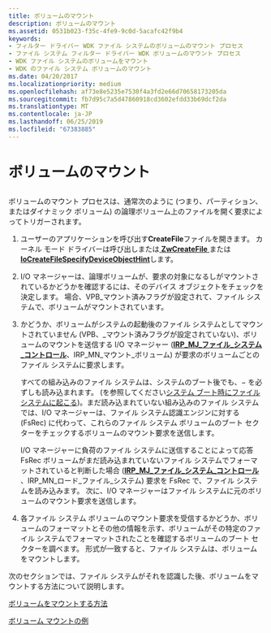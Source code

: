 ```yaml
---
title: ボリュームのマウント
description: ボリュームのマウント
ms.assetid: 0531b023-f35c-4fe9-9c0d-5acafc42f9b4
keywords:
- フィルター ドライバー WDK ファイル システムのボリュームのマウント プロセス
- ファイル システム フィルター ドライバー WDK ボリュームのマウント プロセス
- WDK ファイル システムのボリュームをマウント
- WDK のファイル システム ボリュームのマウント
ms.date: 04/20/2017
ms.localizationpriority: medium
ms.openlocfilehash: af73e8e5235e7530f4a3fd2e66d70658173205da
ms.sourcegitcommit: fb7d95c7a5d47860918cd3602efdd33b69dcf2da
ms.translationtype: MT
ms.contentlocale: ja-JP
ms.lasthandoff: 06/25/2019
ms.locfileid: "67383885"
---
```

# <a name="mounting-a-volume"></a>ボリュームのマウント


## <span id="ddk_mounting_a_volume_if"></span><span id="DDK_MOUNTING_A_VOLUME_IF"></span>


ボリュームのマウント プロセスは、通常次のように (つまり、パーティション、またはダイナミック ボリューム) の論理ボリューム上のファイルを開く要求によってトリガーされます。

1.  ユーザーのアプリケーションを呼び出す**CreateFile**ファイルを開きます。 カーネル モード ドライバーは呼び出しまたは[ **ZwCreateFile** ](https://docs.microsoft.com/windows-hardware/drivers/ddi/content/ntifs/nf-ntifs-ntcreatefile)または[ **IoCreateFileSpecifyDeviceObjectHint**](https://docs.microsoft.com/windows-hardware/drivers/ddi/content/ntddk/nf-ntddk-iocreatefilespecifydeviceobjecthint)します。

2.  I/O マネージャーは、論理ボリュームが、要求の対象になるしがマウントされているかどうかを確認するには、そのデバイス オブジェクトをチェックを決定します。 場合、VPB\_マウント済みフラグが設定されて、ファイル システムで、ボリュームがマウントされています。

3.  かどうか、ボリュームがシステムの起動後のファイル システムとしてマウントされていません (VPB、\_マウント済みフラグが設定されていない)、ボリュームのマウントを送信する I/O マネージャー ([**IRP\_MJ\_ファイル\_システム\_コントロール**](https://docs.microsoft.com/windows-hardware/drivers/ifs/irp-mj-file-system-control)、IRP\_MN\_マウント\_ボリューム) が要求のボリュームごとのファイル システムに要求します。

    すべての組み込みのファイル システムは、システムのブート後でも、− を必ずしも読み込まれます。 (を参照してください[システム ブート時にファイル システムに起こる](what-happens-to-file-systems-during-system-boot.md))。まだ読み込まれていない組み込みのファイル システムでは、I/O マネージャーは、ファイル システム認識エンジンに対する (FsRec) に代わって、これらのファイル システム ボリュームのブート セクターをチェックするボリュームのマウント要求を送信します。

    I/O マネージャーに負荷のファイル システムに送信することによって応答 FsRec ボリュームがまだ読み込まれていないファイル システムでフォーマットされていると判断した場合 ([**IRP\_MJ\_ファイル\_システム\_コントロール** ](https://docs.microsoft.com/windows-hardware/drivers/ifs/irp-mj-file-system-control)、IRP\_MN\_ロード\_ファイル\_システム) 要求を FsRec で、ファイル システムを読み込みます。 次に、I/O マネージャーはファイル システムに元のボリュームのマウント要求を送信します。

4.  各ファイル システム ボリュームのマウント要求を受信するかどうか、ボリュームのフォーマットとその他の情報を示す、ボリュームがその特定のファイル システムでフォーマットされたことを確認するボリュームのブート セクターを調べます。 形式が一致すると、ファイル システムは、ボリュームをマウントします。

次のセクションでは、ファイル システムがそれを認識した後、ボリュームをマウントする方法について説明します。

[ボリュームをマウントする方法](how-the-volume-is-mounted.md)

[ボリューム マウントの例](volume-mount-example.md)

 

 





